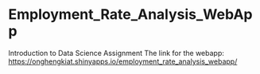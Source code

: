 # Employment_Rate_Analysis_WebApp
Introduction to Data Science Assignment
The link for the webapp:
https://onghengkiat.shinyapps.io/employment_rate_analysis_webapp/

